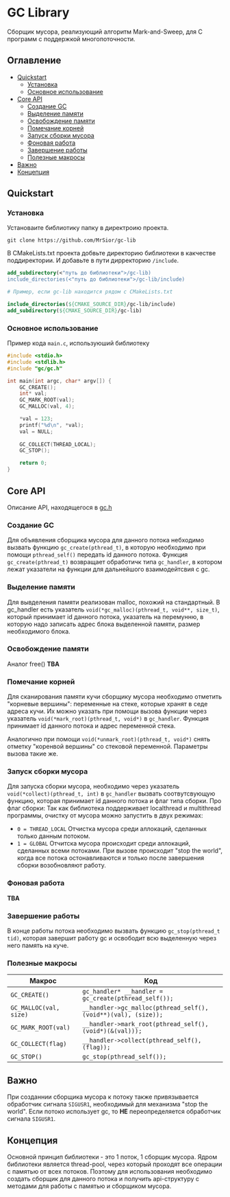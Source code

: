 # GC Library
Сборщик мусора, реализующий алгоритм Mark-and-Sweep, для С программ с поддержкой многопоточности.

## Оглавление  
- [Quickstart](#quickstart)  
  - [Установка](#установка)  
  - [Основное использование](#основное-использование)  
- [Core API](#core-api)  
  - [Создание GC](#создание-gc)  
  - [Выделение памяти](#выделение-памяти)  
  - [Освобождение памяти](#освобождение-памяти)  
  - [Помечание корней](#помечание-корней)  
  - [Запуск сборки мусора](#запуск-сборки-мусора)  
  - [Фоновая работа](#фоновая-работа)  
  - [Завершение работы](#завершение-работы)  
  - [Полезные макросы](#полезные-макросы)  
- [Важно](#важно)  
- [Концепция](#концепция)  

## Quickstart
### Установка
Установаите библиотику папку в директроию проекта.
```shell
git clone https://github.com/MrSior/gc-lib
```

В CMakeLists.txt проекта добвьте директорию библиотеки в какчестве поддиректории. И добавьте в пути дирректорию ```/include```.

```cmake
add_subdirectory(<"путь до библиотеки">/gc-lib)
include_directories(<"путь до библиотеки">/gc-lib/include)
```

```cmake
# Пример, если gc-lib находится рядом с CMakeLists.txt

include_directories(${CMAKE_SOURCE_DIR}/gc-lib/include)
add_subdirectory(${CMAKE_SOURCE_DIR}/gc-lib)
```

### Основное использование
Пример кода ```main.c```, используюший библиотеку
```c
#include <stdio.h>
#include <stdlib.h>
#include "gc/gc.h"

int main(int argc, char* argv[]) {
    GC_CREATE();
    int* val;
    GC_MARK_ROOT(val);
    GC_MALLOC(val, 4);

    *val = 123;
    printf("%d\n", *val);
    val = NULL;
    
    GC_COLLECT(THREAD_LOCAL);
    GC_STOP();

    return 0;
}
```

## Core API
Описание API, находящегося в [gc.h](./include/gc/gc.h)

### Создание GC
Для объявления сборщика мусора для данного потока небходимо вызвать функцию ```gc_create(pthread_t)```, в которую необходимо при помощи ```pthread_self()``` передать id данного потока. Функция ```gc_create(pthread_t)``` возвращает обработичк типа ```gc_handler```, в котором лежат указатели на функции для дальнейшого взаимодейтсвия с gc.

### Выделение памяти
Для вывделения памяти реализован malloc, похожий на стандартный. В gc_handler есть указатель ```void(*gc_malloc)(pthread_t, void**, size_t)```, который принимает id данного потока, указатель на перемунню, в которую надо записать адрес блока выделенной памяти, размер необходимого блока.

### Освобождение памяти
Аналог free() **TBA**

### Помечание корней
Для сканирования памяти кучи сборщику мусора необходимо отметить "корневые вершины": переменные на стеке, которые хранят в седе адреса кучи. Их можно указать при помощи вызова функции через указатель ```void(*mark_root)(pthread_t, void*)``` в ```gc_handler```. Функция принимает id данного потока и адрес переменной стека.

Аналогично при помощи ```void(*unmark_root)(pthread_t, void*)``` снять отметку "коренвой вершины" со стековой переменной. Параметры вызова такие же.

### Запуск сборки мусора
Для запуска сборки мусора, необходимо через указатель ```void(*collect)(pthread_t, int)``` в ```gc_handler``` вызвать соотвутсвующую функцию, которая принимает id данного потока и флаг типа сборки.
Про флаг сборки:
Так как библиотека поддерживает localthread и multithread программы, очистку от мусора можно запустить в двух режимах:
- ```0 = THREAD_LOCAL```
    Отчистка мусора среди аллокаций, сделанных только данным потоком.
- ```1 = GLOBAL```
    Отчитска мусора происходит среди аллокаций, сделанных всеми потоками. При вызове происходит "stop the world", когда все потока остонавливаются и только после завершения сборки возобновляют работу.

### Фоновая работа
**TBA**

### Завершение работы
В конце работы потока необходимо вызвать функцию ```gc_stop(pthread_t tid)```, которая завершит работу gc и освободит всю выделенную через него память на куче.

### Полезные макросы
| Макрос | Код |
|--------|-----|
| ```GC_CREATE()``` | ```gc_handler* __handler = gc_create(pthread_self());``` |
| ```GC_MALLOC(val, size) ``` | ```__handler->gc_malloc(pthread_self(), (void**)(val), (size));``` |
| ```GC_MARK_ROOT(val)``` | ```__handler->mark_root(pthread_self(), (void*)(&(val)));``` |
| ```GC_COLLECT(flag)``` | ```__handler->collect(pthread_self(), (flag));``` |
| ```GC_STOP()``` | ```gc_stop(pthread_self());``` |

## Важно
При созданнии сборщика мусора к потоку также привязывается обработчик сигнала ```SIGUSR1```, необходимый для механизма "stop the world". Если потоко использует gc, то **НЕ** переопределяется обработчик сигнала ```SIGUSR1```.


## Концепция
Основной принцип библиотеки - это 1 поток, 1 сборщик мусора. Ядром библиотеки является thread-pool, через который проходят все операции с памятью от всех потоков. Поэтому для использования необходимо создать сборщик для данного потока и получить api-структуру с методами для работы с памятью и сборщиком мусора.


